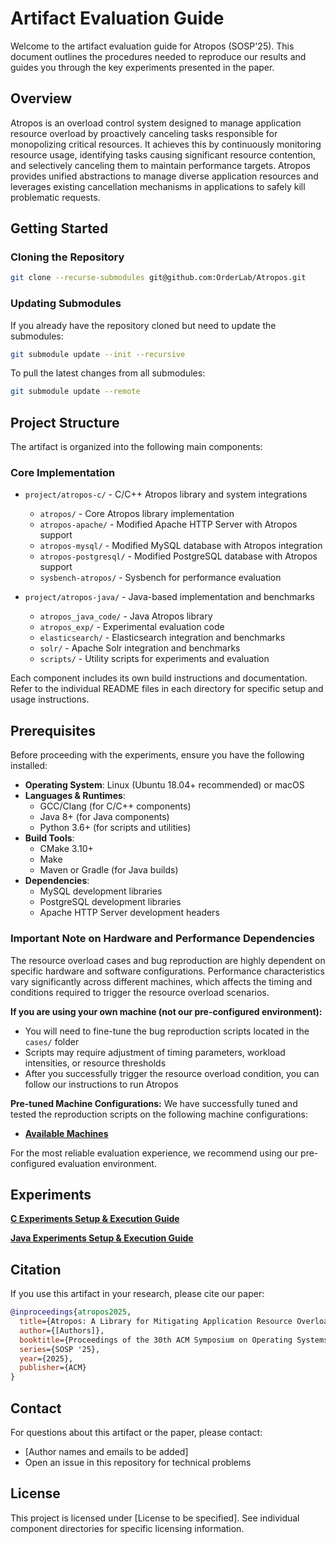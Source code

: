 # Artifact Evaluation Guide

Welcome to the artifact evaluation guide for Atropos (SOSP'25). This document outlines the procedures needed to reproduce our results and guides you through the key experiments presented in the paper.

## Overview

Atropos is an overload control system designed to manage application resource overload by proactively canceling tasks responsible for monopolizing critical resources. It achieves this by continuously monitoring resource usage, identifying tasks causing significant resource contention, and selectively canceling them to maintain performance targets. Atropos provides unified abstractions to manage diverse application resources and leverages existing cancellation mechanisms in applications to safely kill problematic requests. 



## Getting Started

### Cloning the Repository

```bash
git clone --recurse-submodules git@github.com:OrderLab/Atropos.git
```

### Updating Submodules

If you already have the repository cloned but need to update the submodules:

```bash
git submodule update --init --recursive
```

To pull the latest changes from all submodules:

```bash
git submodule update --remote
```

## Project Structure

The artifact is organized into the following main components:

### Core Implementation
- `project/atropos-c/` - C/C++ Atropos library and system integrations
  - `atropos/` - Core Atropos library implementation
  - `atropos-apache/` - Modified Apache HTTP Server with Atropos support
  - `atropos-mysql/` - Modified MySQL database with Atropos integration
  - `atropos-postgresql/` - Modified PostgreSQL database with Atropos support
  - `sysbench-atropos/` - Sysbench for performance evaluation

- `project/atropos-java/` - Java-based implementation and benchmarks
  - `atropos_java_code/` - Java Atropos library
  - `atropos_exp/` - Experimental evaluation code
  - `elasticsearch/` - Elasticsearch integration and benchmarks
  - `solr/` - Apache Solr integration and benchmarks
  - `scripts/` - Utility scripts for experiments and evaluation

Each component includes its own build instructions and documentation. Refer to the individual README files in each directory for specific setup and usage instructions.

## Prerequisites

Before proceeding with the experiments, ensure you have the following installed:

- **Operating System**: Linux (Ubuntu 18.04+ recommended) or macOS
- **Languages & Runtimes**:
  - GCC/Clang (for C/C++ components)
  - Java 8+ (for Java components)
  - Python 3.6+ (for scripts and utilities)
- **Build Tools**:
  - CMake 3.10+
  - Make
  - Maven or Gradle (for Java builds)
- **Dependencies**:
  - MySQL development libraries
  - PostgreSQL development libraries
  - Apache HTTP Server development headers

### Important Note on Hardware and Performance Dependencies

The resource overload cases and bug reproduction are highly dependent on specific hardware and software configurations. Performance characteristics vary significantly across different machines, which affects the timing and conditions required to trigger the resource overload scenarios.

**If you are using your own machine (not our pre-configured environment):**
- You will need to fine-tune the bug reproduction scripts located in the `cases/` folder
- Scripts may require adjustment of timing parameters, workload intensities, or resource thresholds
- After you successfully trigger the resource overload condition, you can follow our instructions to run Atropos

**Pre-tuned Machine Configurations:**
We have successfully tuned and tested the reproduction scripts on the following machine configurations:
- **[Available Machines](https://github.com/OrderLab/Atropos/tree/main/project/machines.md)**

For the most reliable evaluation experience, we recommend using our pre-configured evaluation environment.

## Experiments

**[C Experiments Setup & Execution Guide](https://github.com/OrderLab/Atropos/tree/main/project/atropos-c)**

**[Java Experiments Setup & Execution Guide](https://github.com/easonycliu/AutoCancelProject/blob/master/README.md)**


## Citation

If you use this artifact in your research, please cite our paper:

```bibtex
@inproceedings{atropos2025,
  title={Atropos: A Library for Mitigating Application Resource Overload},
  author={[Authors]},
  booktitle={Proceedings of the 30th ACM Symposium on Operating Systems Principles},
  series={SOSP '25},
  year={2025},
  publisher={ACM}
}
```

## Contact

For questions about this artifact or the paper, please contact:
- [Author names and emails to be added]
- Open an issue in this repository for technical problems

## License

This project is licensed under [License to be specified]. See individual component directories for specific licensing information.
